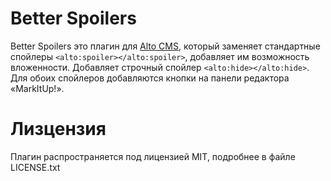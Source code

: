 # Better Spoilers
Better Spoilers это плагин для [Alto CMS](https://github.com/altocms/altocms), который заменяет
стандартные спойлеры `<alto:spoiler></alto:spoiler>`, добавляет им возможность вложенности.
Добавляет строчный спойлер `<alto:hide></alto:hide>`.
Для обоих спойлеров добавляются кнопки на панели редактора «MarkItUp!».

# Лизцензия
Плагин распространяется под лицензией MIT, подробнее в файле LICENSE.txt
